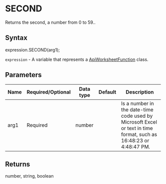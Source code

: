 # SECOND

Returns the second, a number from 0 to 59..

## Syntax

expression.SECOND(arg1);

`expression` - A variable that represents a [ApiWorksheetFunction](../ApiWorksheetFunction.md) class.

## Parameters

| **Name** | **Required/Optional** | **Data type** | **Default** | **Description** |
| ------------- | ------------- | ------------- | ------------- | ------------- |
| arg1 | Required | number |  | Is a number in the date-time code used by Microsoft Excel or text in time format, such as 16:48:23 or 4:48:47 PM. |

## Returns

number, string, boolean